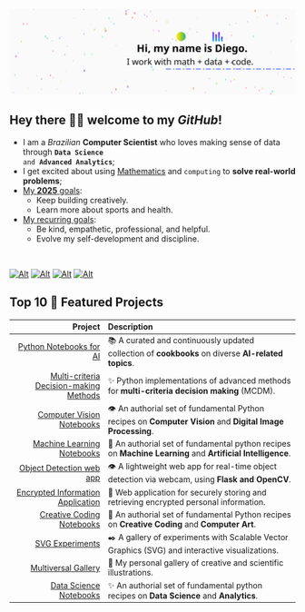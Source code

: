 ![image.svg](image.svg)

## Hey there 👋🏽 welcome to my _GitHub_!

- I am a <em>Brazilian</em> <strong>Computer Scientist</strong> who loves making sense of data through <code><strong>Data Science</strong> and <strong>Advanced Analytics</strong></code>;
- I get excited about using <ins>Mathematics</ins> and <code>computing</code> to <strong>solve real-world problems</strong>;
- <ins>My <strong>2025</strong> goals</ins>:
  - Keep building creatively.
  - Learn more about sports and health.
- <ins>My recurring goals</ins>:
  - Be kind, empathetic, professional, and helpful.
  - Evolve my self-development and discipline.

<br>

[![Alt][smi01]][sml01]
[![Alt][smi02]][sml02]
[![Alt][smi03]][sml03]
[![Alt][smi04]][sml04]

<!-- ! Social media reference links -->

<!-- ? LinkedIn -->

[smi01]: https://img.icons8.com/?size=48&id=42823&format=png "diegoinacio @ LinkedIn"
[sml01]: https://www.linkedin.com/in/diegoinacio/

<!-- ? Github -->

[smi02]: https://img.icons8.com/?size=48&id=46565&format=png "diegoinacio @ GitHub"
[sml02]: https://github.com/diegoinacio/

<!-- ? Medium  -->

[smi03]: https://img.icons8.com/?size=48&id=83LUie2rl6pk&format=png "diegoinacio @ Medium"
[sml03]: https://diegoinacio.medium.com/

<!-- ? YouTub  -->

[smi04]: https://img.icons8.com/?size=48&id=42868&format=png "diegodci @ YouTube"
[sml04]: https://www.youtube.com/user/diegodci/

## Top 10 🏅 Featured Projects

|                                         Project | Description                                                                                                |
| ----------------------------------------------: | :--------------------------------------------------------------------------------------------------------- |
|                [Python Notebooks for AI][fpl01] | 📚 A curated and continuously updated collection of **cookbooks** on diverse **AI-related topics**.        |
| [Multi-criteria Decision-making Methods][fpl02] | ✨ Python implementations of advanced methods for **multi-criteria decision making** (MCDM).               |
|              [Computer Vision Notebooks][fpl03] | 👁️ An authorial set of fundamental Python recipes on **Computer Vision** and **Digital Image Processing**. |
|             [Machine Learning Notebooks][fpl04] | 🤖 An authorial set of fundamental python recipes on **Machine Learning** and **Artificial Intelligence**. |
|               [Object Detection web app][fpl05] | 👁️ A lightweight web app for real-time object detection via webcam, using **Flask and OpenCV**.            |
|      [Encrypted Information Application][fpl06] | 🔑 Web application for securely storing and retrieving encrypted personal information.                     |
|              [Creative Coding Notebooks][fpl07] | 🎨 An authorial set of fundamental Python recipes on **Creative Coding** and **Computer Art**.             |
|                        [SVG Experiments][fpl08] | ✒️ A gallery of experiments with Scalable Vector Graphics (SVG) and interactive visualizations.            |
|                    [Multiversal Gallery][fpl09] | 🌌 My personal gallery of creative and scientific illustrations.                                           |
|                 [Data Science Notebooks][fpl10] | ✨ An authorial set of fundamental python recipes on **Data Science** and **Analytics**.                   |

<!-- ! Feature projects reference links -->

[fpl01]: https://diegoinacio.github.io/python-notebooks-for-ai/
[fpl02]: https://github.com/diegoinacio/mcdm-methods/
[fpl03]: https://github.com/diegoinacio/computer-vision-notebooks
[fpl04]: https://github.com/diegoinacio/machine-learning-notebooks
[fpl05]: https://github.com/diegoinacio/object-detection-flask-opencv/
[fpl06]: https://github.com/diegoinacio/encrypted-info-app
[fpl07]: https://diegoinacio.github.io/creative-coding-notebooks-page/
[fpl08]: https://diegoinacio.github.io/svg-experiments/
[fpl09]: https://diegoinacio.github.io/multiversal-gallery/
[fpl10]: https://github.com/diegoinacio/data-science-notebooks
